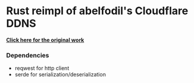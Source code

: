 # Rust reimpl of abelfodil's Cloudflare DDNS 
[**Click here for the original work**](https://github.com/arch-anes/cloudflare-ddns)


### Dependencies 
- reqwest for http client
- serde for serialization/deserialization
